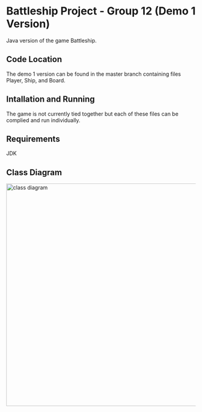 # Battleship Project - Group 12 (Demo 1 Version)

Java version of the game Battleship.

## Code Location 

The demo 1 version can be found in the master branch containing files Player, Ship, and Board. 

## Intallation and Running 

The game is not currently tied together but each of these files can be complied and run individually.

## Requirements

JDK

## Class Diagram

<img width="592" alt="class diagram" src="https://user-images.githubusercontent.com/47372331/53464831-071d7b00-3a09-11e9-9982-8848320b6094.png">

